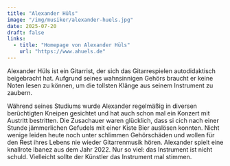 ```yaml
---
title: "Alexander Hüls"
image: "/img/musiker/alexander-huels.jpg"
date: 2025-07-20
draft: false
links:
  - title: "Homepage von Alexander Hüls"
    url: "https://www.ahuels.de"
---
```


Alexander Hüls ist ein Gitarrist, der sich das Gitarrespielen autodidaktisch beigebracht hat. Aufgrund seines wahnsinnigen Gehörs braucht er keine Noten lesen zu können, um die tollsten Klänge aus seinem Instrument zu zaubern.

Während seines Studiums wurde Alexander regelmäßig in diversen berüchtigten Kneipen gesichtet und hat auch schon mal ein Konzert mit Austritt bestritten. Die Zusachauer waren glücklich, dass si cich nach einer Stunde jämmerlichen Gefudels mit einer Kiste Bier auslösen konnten. Nicht wenige leiden heute noch unter schlimmen Gehörschäden und wollen für den Rest ihres Lebens nie wieder Gitarrenmusik hören. Alexander spielt eine knallrote Ibanez aus dem Jahr 2022. Nur so viel: das Instrument ist nicht schuld. Vielleicht sollte der Künstler das Instrument mal stimmen. 
